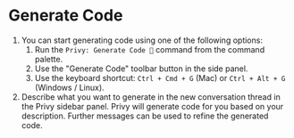 # Generate Code

1. You can start generating code using one of the following options:
   1. Run the `Privy: Generate Code 💬` command from the command palette.
   1. Use the "Generate Code" toolbar button in the side panel.
   1. Use the keyboard shortcut: `Ctrl + Cmd + G` (Mac) or `Ctrl + Alt + G` (Windows / Linux).
2. Describe what you want to generate in the new conversation thread in the Privy sidebar panel. Privy will generate code for you based on your description. Further messages can be used to refine the generated code.
